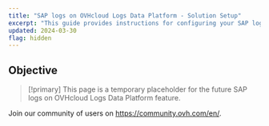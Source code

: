 ```yaml
---
title: "SAP logs on OVHcloud Logs Data Platform - Solution Setup"
excerpt: "This guide provides instructions for configuring your SAP logs on OVHcloud Logs Data Platform"
updated: 2024-03-30
flag: hidden
---
```


## Objective

> [!primary]
> This page is a temporary placeholder for the future SAP logs on OVHcloud Logs Data Platform feature.
>
Join our community of users on <https://community.ovh.com/en/>.